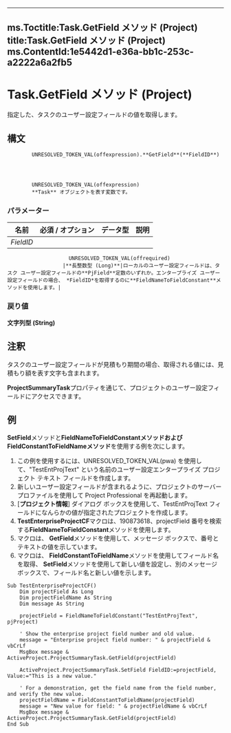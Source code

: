 

---
ms.Toctitle:Task.GetField メソッド (Project)
title:Task.GetField メソッド (Project)
ms.ContentId:1e5442d1-e36a-bb1c-253c-a2222a6a2fb5
---
# Task.GetField メソッド (Project)




指定した、タスクのユーザー設定フィールドの値を取得します。

## 構文

            UNRESOLVED_TOKEN_VAL(offexpression).**GetField**(**FieldID**)




            UNRESOLVED_TOKEN_VAL(offexpression)
            **Task** オブジェクトを表す変数です。

### パラメーター

|**名前**|**必須 / オプション**|**データ型**|**説明**|
|---|---|---|---|
|*FieldID*|
                        UNRESOLVED_TOKEN_VAL(offrequired)
                      |**長整数型 (Long)**|ローカルのユーザー設定フィールドは、タスク ユーザー設定フィールドの**PjField**定数のいずれか。エンタープライズ ユーザー設定フィールドの場合、 *FieldID*を取得するのに**FieldNameToFieldConstant**メソッドを使用します。|



### 戻り値
**文字列型 (String)**





## 注釈
タスクのユーザー設定フィールドが見積もり期間の場合、取得される値には、見積もり額を表す文字も含まれます。



**ProjectSummaryTask**プロパティを通じて、プロジェクトのユーザー設定フィールドにアクセスできます。



## 例
**SetField**メソッドと**FieldNameToFieldConstantメソッドおよびFieldConstantToFieldNameメソッド**を使用する例を次にします。

1. この例を使用するには、UNRESOLVED_TOKEN_VAL(pwa) を使用して、"TestEntProjText" という名前のユーザー設定エンタープライズ プロジェクト テキスト フィールドを作成します。
2. 新しいユーザー設定フィールドが含まれるように、プロジェクトのサーバー プロファイルを使用して Project Professional を再起動します。
3. [**プロジェクト情報**] ダイアログ ボックスを使用して、TestEntProjText フィールドになんらかの値が指定されたプロジェクトを作成します。
4. **TestEnterpriseProjectCF**マクロは、190873618、projectField 番号を検索する**FieldNameToFieldConstant**メソッドを使用します。
5. マクロは、 **GetField**メソッドを使用して、メッセージ ボックスで、番号とテキストの値を示しています。
6. マクロは、 **FieldConstantToFieldName**メソッドを使用してフィールド名を取得、 **SetField**メソッドを使用して新しい値を設定し、別のメッセージ ボックスで、フィールド名と新しい値を示します。






```vba
Sub TestEnterpriseProjectCF() 
    Dim projectField As Long 
    Dim projectFieldName As String 
    Dim message As String 
 
    projectField = FieldNameToFieldConstant("TestEntProjText", pjProject) 
 
    ' Show the enterprise project field number and old value. 
    message = "Enterprise project field number: " & projectField & vbCrLf 
    MsgBox message & ActiveProject.ProjectSummaryTask.GetField(projectField) 
 
    ActiveProject.ProjectSummaryTask.SetField FieldID:=projectField, Value:="This is a new value." 
 
    ' For a demonstration, get the field name from the field number, and verify the new value. 
    projectFieldName = FieldConstantToFieldName(projectField) 
    message = "New value for field: " & projectFieldName & vbCrLf 
    MsgBox message & ActiveProject.ProjectSummaryTask.GetField(projectField) 
End Sub
```





